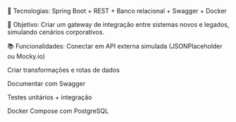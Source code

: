 📌 Tecnologias:
Spring Boot + REST + Banco relacional + Swagger + Docker

🎯 Objetivo:
Criar um gateway de integração entre sistemas novos e legados, simulando cenários corporativos.

📚 Funcionalidades:
Conectar em API externa simulada (JSONPlaceholder ou Mocky.io)

Criar transformações e rotas de dados

Documentar com Swagger

Testes unitários + integração

Docker Compose com PostgreSQL
